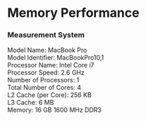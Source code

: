 # Memory Performance
















### Measurement System
  Model Name:	MacBook Pro<br>
  Model Identifier:	MacBookPro10,1<br>
  Processor Name:	Intel Core i7<br>
  Processor Speed:	2.6 GHz<br>
  Number of Processors:	1<br>
  Total Number of Cores:	4<br>
  L2 Cache (per Core):	256 KB<br>
  L3 Cache:	6 MB<br>
  Memory:	16 GB 1600 MHz DDR3